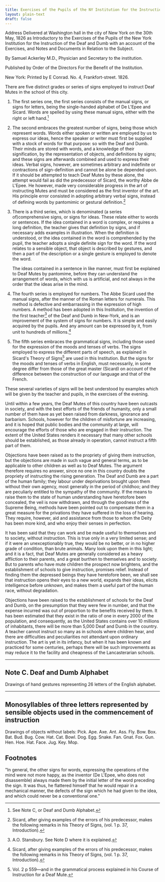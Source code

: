 ```yaml
---
title: Exercises of the Pupils of the NY Institution for the Instruction of the Deaf and Dumb (text)
layout: plain-text
draft: false
---
```


Address Delivered at Washington hall in the city of New York on the 30th May, 1826 as Introductory to the Exercises of the Pupils of the New York Institution for the Instruction of the Deaf and Dumb with an account of the Exercises, and Notes and Documents in Relation to the Subject.

By Samuel Ackerley M.D., Physician and Secretary to the institution.

Published by Order of the Directors For the Benefit of the Institution.

New York: Printed by E Conrad. No. 4, Frankfort-street. 1826.

There are five distinct grades or series of signs employed to instruct Deaf Mutes in the school of this city.

1. The first series one, the first series consists of the manual signs, or signs for letters, being the single-handed alphabet of De L'Epee and Sicard. Words are spelled by using these manual signs, either with the right or left hand.[^1]

2. The second embraces the greatest number of signs, being those which represent words. Words either spoken or written are employed by us to express our ideas, hence the speaker or writer must first be supplied with a stock of words for that purpose: so with the Deaf and Dumb. Their minds are stored with words, and a knowledge of their signification, by the representation of objects, and definitions by signs; and these signs are afterwards combined and used to express their ideas. Verbal signs, however, are sometimes arbitrary and indefinite or contractions of sign-definition and cannot be alone be depended upon. If it should be attempted to teach Deaf Mutes by these alone, the attempt would fail as did the predecessor of Sicard, the worthy Abbe de L'Epee. He however, made very considerable progress in the art of instructing Mutes and must be considered as the first inventor of the art. His principle error consisted in adopting arbitrary verbal signs, instead of defining words by pantomimic or gestural definition.[^2]

3. There is a third series, which is denominated (a series of)comprehensive signs, or signs for ideas. These relate either to words or sentences. If the idea contained in a word is complex, or requires a long definition, the teacher gives that definition by signs, and if necessary adds examples in illustration. When the definition is understood, or the idea contained in the word is comprehended by the pupil, the teacher adopts a single definite sign for the word. If the word relates to a sensible object, that object is described by gestures, and then a part of the description or a single gesture is employed to denote the word.

    The ideas contained in a sentence in like manner, must first be explained to Deaf Mutes by pantomime, before they can understand the arrangement of words, which with us is artificial, and not always in the order that the ideas arise in the mind.

4. The fourth series is employed for numbers. The Abbe Sicard used the manual signs, after the manner of the Roman letters for numerals. This method is defective and embarrassing in the expression of high numbers. A method has been adopted in this Institution, the invention of the first teacher[^3] of the Deaf and Dumb in New-York, and is an improvement of the system of signs for numbers. It is simple and easily acquired by the pupils. And any amount can be expressed by it, from unit to hundreds of millions.[^2]

5. The fifth series embraces the grammatical signs, including those used for the expression of the moods and tenses of verbs. The signs employed to express the different parts of speech, as explained in Sicard's Theory of Signs[^4] are used in this Institution. But the signs for the moods and tenses of verbs in English, must necessarily, in some degree differ from those of the great master (Sicard) on account of the difference between the construction of our language and that of the French.

These several varieties of signs will be best understood by examples which will be given by the teacher and pupils, in the exercises of the evening.

Until within a few years, the Deaf Mutes of this country have been outcasts in society, and with the best efforts of the friends of humanity, only a small number of them have as yet been raised from darkness, ignorance and barbarism. Schools, however for the children of misfortune are increasing, and it is hoped that public bodies and the community at large, will encourage the efforts of those who are engaged in their instruction. The extent of the United States renders it necessary that many other schools should be established, as those already in operation, cannot instruct a fifth part of them.

Objections have been raised as to the propriety of giving them instruction, but the objections are made in such vague and general terms, as to be applicable to other children as well as to Deaf Mutes. The argument therefore requires no answer, since no one in this country doubts the propriety of instructing the rising generation. The Deaf and Dumb are a part of the human family; they labour under deprivations brought upon them without their own agency, most generally in the period of childhoo; and they are peculiarly entitled to the sympathy of the community. If the means to raise them to the state of human understanding have heretofore been concealed, the veil is now withdrawn, and through the goodness of the Supreme Being, methods have been pointed out to compensate them in a great measure for the privations they have suffered in the loss of hearing. They require, however, aid and assistance from those to whom the Deity has been more kind, and who enjoy their senses in perfection.

It has been said that they can work and be made useful to themselves and to society, without instruction. This is true only in a very limited sense; and if it were an unexceptionably true, they would be no better, or in no higher grade of condition, than brute animals. Many look upon them in this light; and it is a fact, that Deaf Mutes are generally considered as a heavy affliction to their parents, and a great burthen to themselves and to society. But to parents who have mute children the prospect now brightens, and the establishment of schools to give instruction, promises relief. Instead of finding them the depressed beings they have heretofore been, we shall see that instruction opens their eyes to a new world, expands their ideas, elicits intelligence before unknown, and makes them a useful part of the human race, without degradation.

Objections have been raised to the establishment of schools for the Deaf and Dumb, on the presumption that they were few in number, and that the expense incurred was out of proportion to the benefits received by them. It has been estimated that they exist in the ratio of one in every 2000 of the population, and consequently, as the United States contains over 10 millions of inhabitants, there will be more than 5,000 Deaf and Dumb in the country. A teacher cannot instruct so many as in schools where children hear, and there are difficulties and peculiarities not attendant upon ordinary instruction. The art is yet in its infancy, but when it has been known and practiced for some centuries, perhaps there will be such improvements as may reduce it to the facility and cheapness of the Lancasterarian schools.

---

## Note C. Deaf and Dumb Alphabet

Drawings of hand gestures representing 26 letters of the English alphabet.

---

## Monosyllables of three letters represented by sensible objects used in the commencement of instruction

Drawings of objects without labels: Pick. Ape. Axe. Ant. Ass. Fly. Bow. Box. Bat. Bud. Bug. Cow. Hat. Cat. Bowl. Dog. Egg. Snake. Fan. Gnat. Fox. Gun. Hen. Hoe. Hat. Face. Jug. Key. Mop.

## Footnotes

[^1]: See Note C, or Deaf and Dumb Alphabet.

[^2]: Sicard, after giving examples of the errors of his predecessor, makes the following remarks in his Theory of Signs, (vol. 1 p. 37, Introduction).

"In general, the other signs for words, expressing the operations of the mind were not more happy, as the inventor (De L'Epee, who does not disassemble) always made them by the initial letter of the word preceding the sign. It was thus, he flattered himself that he would repair in a mechanical manner, the defects of the sign which he had given to the idea, and which could never be a conventional one."

[^3]: A.O. Stansbury. See Note D where it is explained.

[^4]: Vol. 2 p 559—and in the grammatical process explained in his Course of Instruction for a Deaf Mute.
